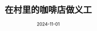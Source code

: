 ---
layout: post
title: "在村里的咖啡店做义工"
date: 2024-11-01
categories: life
location: "Yunnan, China"
excerpt: "对中国广大的农村有了更深刻的认识，提醒我技术的价值要回到最本真的地方，那就是为人服务"
---